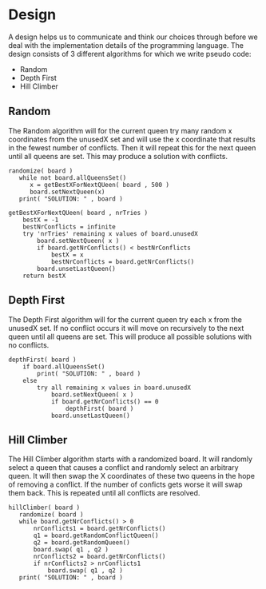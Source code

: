 # Design

A design helps us to communicate and think our choices through before
we deal with the implementation details of the programming
language. The design consists of 3 different algorithms for which we
write pseudo code:

* Random
* Depth First
* Hill Climber

## Random

The Random algorithm will for the current queen try many random x
coordinates from the unusedX set and will use the x coordinate that
results in the fewest number of conflicts. Then it will repeat this
for the next queen until all queens are set. This may produce a
solution with conflicts.

```
randomize( board )
   while not board.allQueensSet()
      x = getBestXForNextQUeen( board , 500 )
      board.setNextQueen(x)
   print( "SOLUTION: " , board )

getBestXForNextQUeen( board , nrTries )
    bestX = -1
    bestNrConflicts = infinite
    try 'nrTries' remaining x values of board.unusedX
        board.setNextQueen( x )
        if board.getNrConflicts() < bestNrConflicts
            bestX = x
            bestNrConflicts = board.getNrConflicts()
        board.unsetLastQueen()
    return bestX
```

## Depth First

The Depth First algorithm will for the current queen try each x from
the unusedX set. If no conflict occurs it will move on recursively to
the next queen until all queens are set. This will produce all
possible solutions with no conflicts.

```
depthFirst( board )
    if board.allQueensSet()
        print( "SOLUTION: " , board )
    else
        try all remaining x values in board.unusedX
            board.setNextQueen( x )
            if board.getNrConflicts() == 0
                depthFirst( board )
            board.unsetLastQueen()
```

## Hill Climber

The Hill Climber algorithm starts with a randomized board. It will
randomly select a queen that causes a conflict and randomly select an
arbitrary queen. It will then swap the X coordinates of these two
queens in the hope of removing a conflict. If the number of conficts
gets worse it will swap them back. This is repeated until all
conflicts are resolved.

```
hillClimber( board )
   randomize( board )
   while board.getNrConflicts() > 0
       nrConflicts1 = board.getNrConflicts()
       q1 = board.getRandomConflictQueen()
       q2 = board.getRandomQueen()
       board.swap( q1 , q2 )
       nrConflicts2 = board.getNrConflicts()
       if nrConflicts2 > nrConflicts1
           board.swap( q1 , q2 )
   print( "SOLUTION: " , board )
```

